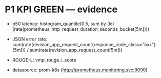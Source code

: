 # P1 KPI GREEN — evidence

- p50 latency:
histogram_quantile(0.5, sum by (le)(rate(prometheus_http_request_duration_seconds_bucket[5m])))

- JSON error rate:
sum(rate(revision_app_request_count{response_code_class="5xx"}[5m])) / sum(rate(revision_app_request_count[5m]))

- ROUGE-L:
vmp_rouge_l_score

- datasource: prom-k8s (http://prometheus.monitoring.svc:9090)
